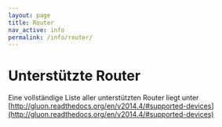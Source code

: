 ```yaml
---
layout: page
title: Router
nav_active: info
permalink: /info/router/
---
```


# Unterstützte Router

Eine vollständige Liste aller unterstützten Router liegt unter [http://gluon.readthedocs.org/en/v2014.4/#supported-devices](http://gluon.readthedocs.org/en/v2014.4/#supported-devices)
